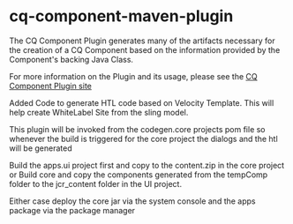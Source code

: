 cq-component-maven-plugin
=========================

The CQ Component Plugin generates many of the artifacts necessary for the creation of a CQ Component based on the information provided
by the Component's backing Java Class.

For more information on the Plugin and its usage, please see the [CQ Component Plugin site](http://code.citytechinc.com/cq-component-maven-plugin/)

Added Code to generate HTL code based on Velocity Template. This will help create WhiteLabel Site from the sling model.


This plugin will be invoked from the codegen.core projects pom file so whenever the build is triggered for the core project the dialogs and the htl will be generated

Build the apps.ui project first and copy to the content.zip in the core project or Build core and copy the components generated from the tempComp folder to the jcr_content folder in the UI project.

Either case deploy the core jar via the system console and the apps package via the package manager

